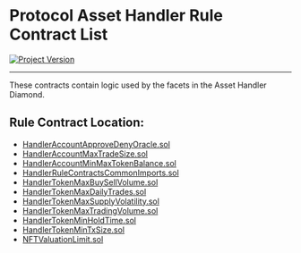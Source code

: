 # Protocol Asset Handler Rule Contract List 
[![Project Version][version-image]][version-url]

---

These contracts contain logic used by the facets in the Asset Handler Diamond. 

## Rule Contract Location: 
 
- [HandlerAccountApproveDenyOracle.sol](../../../../../src/client/token/handler/ruleContracts/HandlerAccountApproveDenyOracle.sol)
- [HandlerAccountMaxTradeSize.sol](../../../../../src/client/token/handler/ruleContracts/HandlerAccountMaxTradeSize.sol) 
- [HandlerAccountMinMaxTokenBalance.sol](../../../../../src/client/token/handler/ruleContracts/HandlerAccountMinMaxTokenBalance.sol)
- [HandlerRuleContractsCommonImports.sol](../../../../../src/client/token/handler/ruleContracts/HandlerRuleContractsCommonImports.sol) 
- [HandlerTokenMaxBuySellVolume.sol](../../../../../src/client/token/handler/ruleContracts/HandlerTokenMaxBuySellVolume.sol) 
- [HandlerTokenMaxDailyTrades.sol](../../../../../src/client/token/handler/ruleContracts/HandlerTokenMaxDailyTrades.sol) 
- [HandlerTokenMaxSupplyVolatility.sol](../../../../../src/client/token/handler/ruleContracts/HandlerTokenMaxSupplyVolatility.sol) 
- [HandlerTokenMaxTradingVolume.sol](../../../../../src/client/token/handler/ruleContracts/HandlerTokenMaxTradingVolume.sol) 
- [HandlerTokenMinHoldTime.sol](../../../../../src/client/token/handler/ruleContracts/HandlerTokenMinHoldTime.sol) 
- [HandlerTokenMinTxSize.sol](../../../../../src/client/token/handler/ruleContracts/HandlerTokenMinTxSize.sol) 
- [NFTValuationLimit.sol](../../../../../src/client/token/handler/ruleContracts/NFTValuationLimit.sol) 
	

<!-- These are the header links -->
[version-image]: https://img.shields.io/badge/Version-1.1.0-brightgreen?style=for-the-badge&logo=appveyor
[version-url]: https://github.com/thrackle-io/Tron
